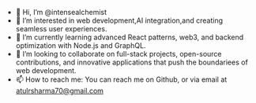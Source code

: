 - 👋 Hi, I’m @intensealchemist
- 👀 I’m interested in web development,AI integration,and creating seamless user experiences.
- 🌱 I’m currently learning advanced React patterns, web3, and backend optimization with Node.js and GraphQL.
- 💞️ I’m looking to collaborate on full-stack projects, open-source contributions, and innovative applications that push the boundariees of web development.
- 📫 How to reach me: You can reach me on Github, or via email at atulrsharma70@gmail.com

<!---
intensealchemist/intensealchemist is a ✨ special ✨ repository because its `README.md` (this file) appears on your GitHub profile.
You can click the Preview link to take a look at your changes.
--->
